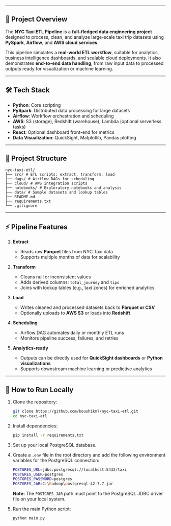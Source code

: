 
-----

## 🚀 Project Overview

The **NYC Taxi ETL Pipeline** is a **full-fledged data engineering project** designed to process, clean, and analyze large-scale taxi trip datasets using **PySpark**, **Airflow**, and **AWS cloud services**.

This pipeline simulates a **real-world ETL workflow**, suitable for analytics, business intelligence dashboards, and scalable cloud deployments. It also demonstrates **end-to-end data handling**, from raw input data to processed outputs ready for visualization or machine learning.

-----

## 🛠 Tech Stack

  - **Python**: Core scripting
  - **PySpark**: Distributed data processing for large datasets
  - **Airflow**: Workflow orchestration and scheduling
  - **AWS**: S3 (storage), Redshift (warehouse), Lambda (optional serverless tasks)
  - **React**: Optional dashboard front-end for metrics
  - **Data Visualization**: QuickSight, Matplotlib, Pandas plotting

-----

## 📝 Project Structure

```
nyc-taxi-etl/
├── src/ # ETL scripts: extract, transform, load
├── dags/ # Airflow DAGs for scheduling
├── cloud/ # AWS integration scripts
├── notebooks/ # Exploratory notebooks and analysis
├── data/ # Sample datasets and lookup tables
├── README.md
├── requirements.txt
└── .gitignore
```

-----

## ⚡ Pipeline Features

1.  **Extract**

      - Reads raw **Parquet** files from NYC Taxi data
      - Supports multiple months of data for scalability

2.  **Transform**

      - Cleans null or inconsistent values
      - Adds derived columns: `total_journey` and `tips`
      - Joins with lookup tables (e.g., taxi zones) for enriched analytics

3.  **Load**

      - Writes cleaned and processed datasets back to **Parquet or CSV**
      - Optionally uploads to **AWS S3** or loads into **Redshift**

4.  **Scheduling**

      - Airflow DAG automates daily or monthly ETL runs
      - Monitors pipeline success, failures, and retries

5.  **Analytics-ready**

      - Outputs can be directly used for **QuickSight dashboards** or **Python visualizations**
      - Supports downstream machine learning or predictive analytics

-----

## 🔧 How to Run Locally

1.  Clone the repository:

    ```bash
    git clone https://github.com/koushikm7/nyc-taxi-etl.git
    cd nyc-taxi-etl
    ```

2.  Install dependencies:

    ```bash
    pip install -r requirements.txt
    ```

3.  Set up your local PostgreSQL database.

4.  Create a `.env` file in the root directory and add the following environment variables for the PostgreSQL connection:

    ```bash
    POSTGRES_URL=jdbc:postgresql://localhost:5432/taxi
    POSTGRES_USER=postgres
    POSTGRES_PASSWORD=postgres
    POSTGRES_JAR=C:\hadoop\postgresql-42.7.7.jar
    ```

    **Note:** The `POSTGRES_JAR` path must point to the PostgreSQL JDBC driver file on your local system.

5.  Run the main Python script:

    ```bash
    python main.py
    ```
